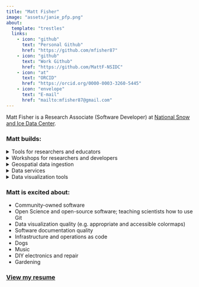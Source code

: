 ```yaml
---
title: "Matt Fisher"
image: "assets/janie_pfp.png"
about:
  template: "trestles"
  links:
    - icon: "github"
      text: "Personal Github"
      href: "https://github.com/mfisher87"
    - icon: "github"
      text: "Work Github"
      href: "https://github.com/MattF-NSIDC"
    - icon: "at"
      text: "ORCID"
      href: "https://orcid.org/0000-0003-3260-5445"
    - icon: "envelope"
      text: "E-mail"
      href: "mailto:mfisher87@gmail.com"
---
```


Matt Fisher is a Research Associate (Software Developer) at [National Snow and
Ice Data Center](https://nsidc.org).

### Matt builds:

<details>
<summary>Tools for researchers and educators</summary>
* QGreenland ([site](https://qgreenland.org), [source](https://github.com/nsidc/qgreenland))
</details>

<details>
<summary>Workshops for researchers and developers</summary>
* [QGreenland researcher workshop](https://github.com/nsidc/qgreenland-2023-researcher-workshop/)
* QGreenland developer workshop (coming 2024?)
</details>

<details>
<summary>Geospatial data ingestion</summary>
* [Sea Ice Index](https://nsidc.org/data/g02135/versions/3)
* [Images of Antarctic Ice Shelves](https://nsidc.org/data/nsidc-0102/versions/2)
</details>

<details>
<summary>Data services</summary>
* NSIDC Access Tool ([example](https://nsidc.org/data/data-access-tool/MOD10A1/versions/61), [guide](https://nsidc.org/data/data-access-tool))
* [NSIDC Map Services](https://nsidc.org/data/user-resources/help-center/guide-nsidc-data-map-services-api)
* [AρρEEARS](https://appeears.earthdatacloud.nasa.gov/) back-end for NSIDC data
* [Sea Ice Service](https://nsidc.org/api/seaiceservice)
</details>

<details>
<summary>Data visualization tools</summary>
* Snow Today ([site](https://nsidc.org/snow-today/snow-viewer), [source](https://github.com/nsidc/snow-today-webapp))
* Arctic Rain on Snow Study Interactive Map ([site](https://nsidc.org/rain-on-snow), [source](https://github.com/nsidc/aross-map))
* [ChArctic](https://nsidc.org/arcticseaicenews/charctic-interactive-sea-ice-graph/)
* Imagery for [Sea Ice Outlook](https://www.arcus.org/sipn/sea-ice-outlook/2022)
</details>


### Matt is excited about:

* Community-owned software
* Open Science and open-source software; teaching scientists how to use Git
* Data visualization quality (e.g. appropriate and accessible colormaps)
* Software documentation quality
* Infrastructure and operations as code
* Dogs
* Music
* DIY electronics and repair
* Gardening


### [View my resume](resume.pdf)
